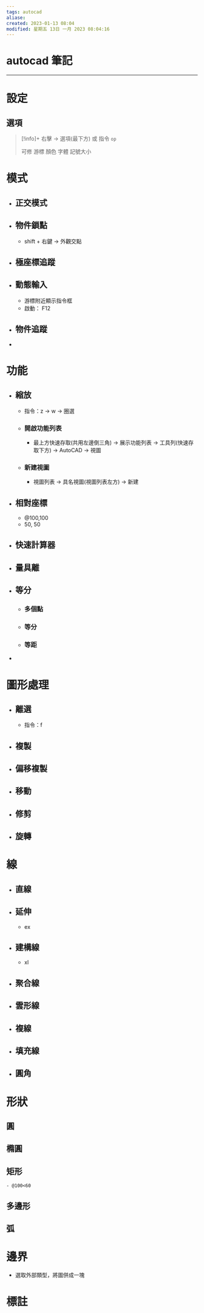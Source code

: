 ```yaml
---
tags: autocad
aliase: 
created: 2023-01-13 08:04
modified: 星期五 13日 一月 2023 08:04:16
---
```


# autocad 筆記
***

# 設定

## 選項
>[!info]+
>右擊 -> 選項(最下方) 或 指令 `op`
>
>可修 游標 顏色 字體 記號大小

# 模式
- ## 正交模式
- ## 物件鎖點
	- shift + 右鍵 -> 外觀交點
- ## 極座標追蹤
- ## 動態輸入
	- 游標附近顯示指令框
	- 啟動： F12
- ## 物件追蹤
- 
# 功能
- ## 縮放
	- 指令：z -> w -> 圈選
	- ### 開啟功能列表
		- 最上方快速存取(共用左邊倒三角) -> 展示功能列表 -> 工具列(快速存取下方) -> AutoCAD -> 視圖
	- ### 新建視圖
		- 視圖列表 -> 具名視圖(視圖列表左方) -> 新建
- ## 相對座標
	- @100,100 
	- 50, 50
- ## 快速計算器
- ## 量具離
- ## 等分
	- ### 多個點
	- ### 等分
	- ### 等距
- 
# 圖形處理
- ## 離選
	- 指令：f
- ## 複製
- ## 偏移複製
- ## 移動
- ## 修剪
- ## 旋轉
# 線
- ## 直線
- ## 延伸
	- ex
- ## 建構線
	- xl
- ## 聚合線
- ## 雲形線
- ## 複線
- ## 填充線
- ## 圓角

# 形狀
## 圓

## 橢圓
## 矩形
	- @100<60
## 多邊形

## 弧

# 邊界
- 選取外部類型，將圖併成一塊
 
# 標註